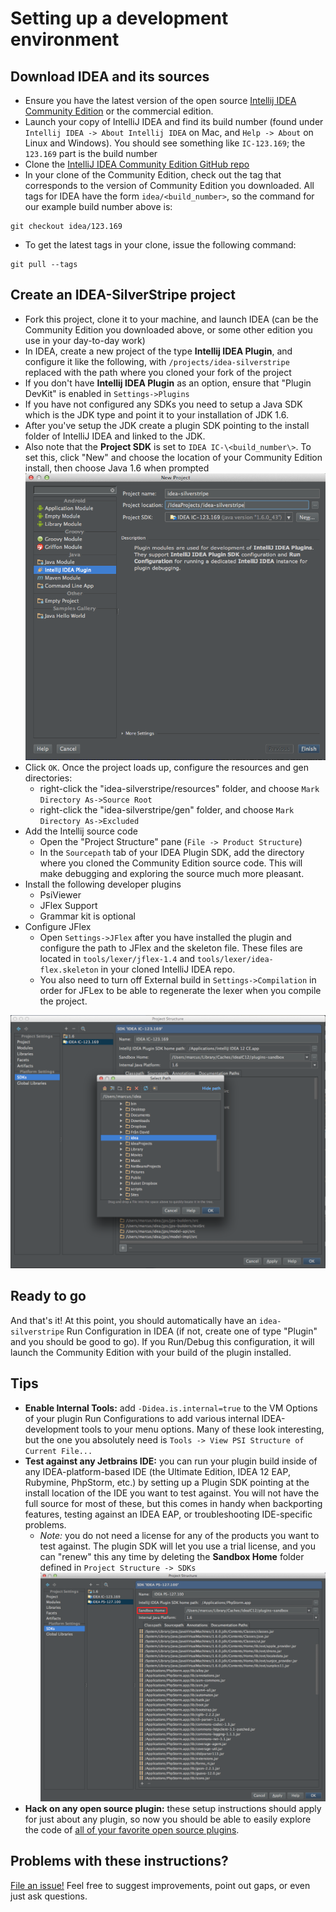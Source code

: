 # Setting up a development environment

## Download IDEA and its sources
* Ensure you have the latest version of the open source [Intellij IDEA Community Edition](http://www.jetbrains.com/idea/free_java_ide.html) or the commercial edition.
* Launch your copy of IntelliJ IDEA and find its build number (found under `Intellij IDEA -> About Intellij IDEA` on Mac, and `Help -> About` on Linux and Windows).  You should see something like `IC-123.169`; the `123.169` part is the build number
* Clone the [IntelliJ IDEA Community Edition GitHub repo](https://github.com/JetBrains/intellij-community)
* In your clone of the Community Edition, check out the tag that corresponds to the version of Community Edition you downloaded.  All tags for IDEA have the form `idea/<build_number>`, so the command for our example build number above is:

```
git checkout idea/123.169
```
* To get the latest tags in your clone, issue the following command:
```
git pull --tags
```

## Create an IDEA-SilverStripe project
* Fork this project, clone it to your machine, and launch IDEA (can be the Community Edition you downloaded above, or some other edition you use in your day-to-day work)
* In IDEA, create a new project of the type **Intellij IDEA Plugin**, and configure it like the following, with `/projects/idea-silverstripe` replaced with the path where you cloned your fork of the project
* If you don't have **Intellij IDEA Plugin** as an option, ensure that "Plugin DevKit" is enabled in `Settings->Plugins`
* If you have not configured any SDKs you need to setup a Java SDK which is the JDK type and point it to your installation of JDK 1.6.
* After you've setup the JDK create a plugin SDK pointing to the install folder of IntelliJ IDEA and linked to the JDK.
* Also note that the **Project SDK** is set to `IDEA IC-\<build_number\>`.  To set this, click "New" and choose the location of your Community Edition install, then choose Java 1.6 when prompted
![ProjectSettings](markdown_images/project_setup.png)
* Click `OK`. Once the project loads up, configure the resources and gen directories:
    * right-click the "idea-silverstripe/resources" folder, and choose `Mark Directory As->Source Root`
    * right-click the "idea-silverstripe/gen" folder, and choose `Mark Directory As->Excluded`
* Add the Intellij source code
    * Open the "Project Structure" pane (`File -> Product Structure`)
    * In the `Sourcepath` tab of your IDEA Plugin SDK, add the directory where you cloned the Community Edition source code.  This will make debugging and exploring the source much more pleasant.
* Install the following developer plugins
    * PsiViewer
    * JFlex Support
    * Grammar kit is optional
* Configure JFlex
    * Open `Settings->JFlex` after you have installed the plugin and configure the path to JFlex and the skeleton file. These files are located in `tools/lexer/jflex-1.4` and `tools/lexer/idea-flex.skeleton` in your cloned IntelliJ IDEA repo.
    * You also need to turn off External build in `Settings->Compilation` in order for JFLex to be able to regenerate the lexer when you compile the project.

![ProjectSettings](markdown_images/sdk_setup_1.png)

## Ready to go
And that's it!  At this point, you should automatically have an `idea-silverstripe` Run Configuration in IDEA (if not, create one of type "Plugin" and you should be good to go). If you Run/Debug this configuration, it will launch the Community Edition with your build of the plugin installed.

## Tips
* **Enable Internal Tools:** add `-Didea.is.internal=true` to the VM Options of your plugin Run Configurations to add various internal IDEA-development tools to your menu options.  Many of these look interesting, but the one you absolutely need is `Tools -> View PSI Structure of Current File...`
* **Test against any Jetbrains IDE:** you can run your plugin build inside of any IDEA-platform-based IDE (the Ultimate Edition, IDEA 12 EAP, Rubymine, PhpStorm, etc.) by setting up a Plugin SDK pointing at the install location of the IDE you want to test against.  You will not have the full source for most of these, but this comes in handy when backporting features, testing against an IDEA EAP, or troubleshooting IDE-specific problems.
    * *Note:* you do not need a license for any of the products you want to test against.  The plugin SDK will let you use a trial license, and you can "renew" this any time by deleting the **Sandbox Home** folder defined in `Project Structure -> SDKs`
![ProjectSettings](markdown_images/sdk_setup_2.png)
* **Hack on any open source plugin:** these setup instructions should apply for just about any plugin, so now you should be able to easily explore the code of [all of your favorite open source plugins](http://blogs.jetbrains.com/idea/2012/10/check-out-more-than-200-open-source-plugins/).

## Problems with these instructions?
[File an issue!](https://github.com/raket/idea-silverstripe/issues?direction=desc&page=1&sort=created&state=open) Feel free to suggest improvements, point out gaps, or even just ask questions.